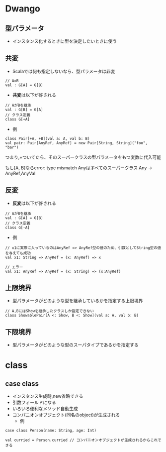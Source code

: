 # Dwango

## 型パラメータ
- インスタンス化するときに型を決定したいときに使う

## 共変
- Scalaでは何も指定しないなら、型パラメータは非変
```
// A=B
val : G[A] = G[B]
```

- **共変**は以下が許される
```
// AがBを継承
val : G[B] = G[A]
// クラス定義
class G[+A]
```

- 例
``` 
class Pair[+A, +B](val a: A, val b: B)
val pair: Pair[AnyRef, AnyRef] = new Pair[String, String]("foo", "bar")
``` 
つまり,+ついてたら、そのスーパークラスの型パラメータをもつ変数に代入可能

もし[A, B]ならerror: type mismatch
Anyはすべてのスーパークラス
Any -> AnyRef,AnyVal

## 反変
- **反変**は以下が許される
```
// AがBを継承
val : G[A] = G[B]
// クラス定義
class G[-A]
```

- 例
```
// x1に実際に入っているのはAnyRef => AnyRef型の値のため、引数としてString型の値を与えても成功
val x1: String => AnyRef = (x: AnyRef) => x

// エラー
val x1: AnyRef => AnyRef = (x: String) => (x:AnyRef)
```


## 上限境界
- 型パラメータがどのような型を継承しているかを指定する上限境界
```
// A,BにはShowを継承したクラスしか指定できない
class ShowablePair[A <: Show, B <: Show](val a: A, val b: B)
```

## 下限境界
- 型パラメータがどのような型のスーパタイプであるかを指定する

# class
## case class
- インスタンス生成時,new省略できる
- 引数フィールドになる
- いろいろ便利なメソッド自動生成
- コンパニオンオブジェクト(同名のobject)が生成される
  - 例 
```
case class Person(name: String, age: Int)

val curried = Person.curried // コンパニオンオブジェクトが生成されるからこれできる
```
